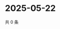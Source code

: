 # 2025-05-22

共 0 条

<!-- BEGIN ZHIHUQUESTIONS -->
<!-- 最后更新时间 Thu May 22 2025 12:16:39 GMT+0800 (China Standard Time) -->

<!-- END ZHIHUQUESTIONS -->
